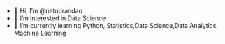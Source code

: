 - 👋 Hi, I’m @netobrandao
- 👀 I’m interested in Data Science
- 🌱 I’m currently learning Python, Statistics,Data Science,Data Analytics, Machine Learning
<!---
netobrandao/netobrandao is a ✨ special ✨ repository because its `README.md` (this file) appears on your GitHub profile.
You can click the Preview link to take a look at your changes.
--->
